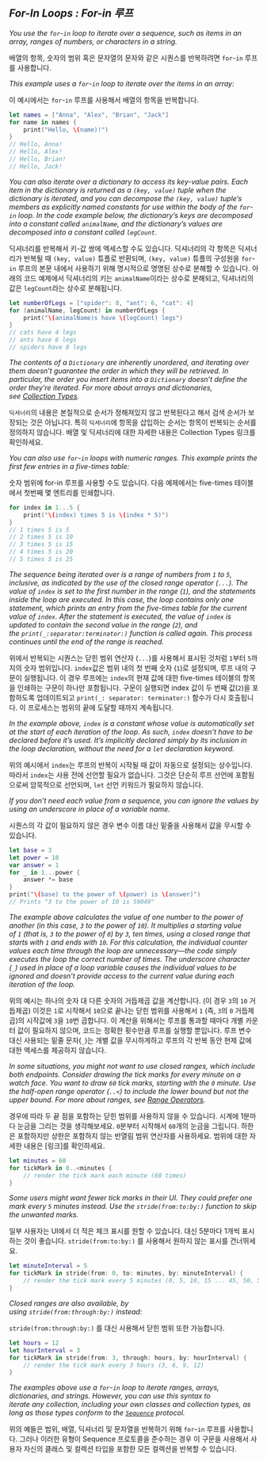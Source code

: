 ## *For-In Loops : For-in 루프*

*You use the `for`-`in` loop to iterate over a sequence, such as items in an array, ranges of numbers, or characters in a string.*

배열의 항목, 숫자의 범위 혹은 문자열의 문자와 같은 시퀀스를 반복하려면 `for`-`in` 루프를 사용합니다.

*This example uses a `for`-`in` loop to iterate over the items in an array:*

이 예시에서는 `for`-`in` 루프를 사용해서 배열의 항목을 반복합니다.

```swift
let names = ["Anna", "Alex", "Brian", "Jack"]
for name in names {
    print("Hello, \(name)!")
}
// Hello, Anna!
// Hello, Alex!
// Hello, Brian!
// Hello, Jack!
```

*You can also iterate over a dictionary to access its key-value pairs. Each item in the dictionary is returned as a `(key, value)` tuple when the dictionary is iterated, and you can decompose the `(key, value)` tuple’s members as explicitly named constants for use within the body of the `for`-`in` loop. In the code example below, the dictionary’s keys are decomposed into a constant called `animalName`, and the dictionary’s values are decomposed into a constant called `legCount`.*

딕셔너리를 반복해서 키-값 쌍에 엑세스할 수도 있습니다. 딕셔너리의 각 항목은 딕셔너리가 반복될 때 `(key, value)` 튜플로 반환되며, `(key, value)` 튜플의 구성원을 `for`-`in` 루프의 본문 내에서 사용하기 위해 명시적으로 명명된 상수로 분해할 수 있습니다. 아래의 코드 예제에서 딕셔너리의 키는 `animalName`이라는 상수로 분해되고, 딕셔너리의 값은 `legCount`라는 상수로 분해됩니다.

```swift
let numberOfLegs = ["spider": 8, "ant": 6, "cat": 4]
for (animalName, legCount) in numberOfLegs {
    print("\(animalName)s have \(legCount) legs")
}
// cats have 4 legs
// ants have 6 legs
// spiders have 8 legs
```

*The contents of a `Dictionary` are inherently unordered, and iterating over them doesn’t guarantee the order in which they will be retrieved. In particular, the order you insert items into a `Dictionary` doesn’t define the order they’re iterated. For more about arrays and dictionaries, see [Collection Types](https://docs.swift.org/swift-book/LanguageGuide/CollectionTypes.html).*

`딕셔너리`의 내용은 본질적으로 순서가 정해져있지 않고 반복된다고 해서 검색 순서가 보장되는 것은 아닙니다. 특히 `딕셔너리`에 항목을 삽입하는 순서는 항목이 반복되는 순서를 정의하지 않습니다. 배열 및 딕셔너리에 대한 자세한 내용은 Collection Types 링크를 확인하세요.

*You can also use `for`-`in` loops with numeric ranges. This example prints the first few entries in a five-times table:*

숫자 범위에 for-in 루프를 사용할 수도 있습니다. 다음 예제에서는 five-times 테이블에서 첫번째 몇 엔트리를 인쇄합니다.

```swift
for index in 1...5 {
    print("\(index) times 5 is \(index * 5)")
}
// 1 times 5 is 5
// 2 times 5 is 10
// 3 times 5 is 15
// 4 times 5 is 20
// 5 times 5 is 25
```

*The sequence being iterated over is a range of numbers from `1` to `5`, inclusive, as indicated by the use of the closed range operator (`...`). The value of `index` is set to the first number in the range (`1`), and the statements inside the loop are executed. In this case, the loop contains only one statement, which prints an entry from the five-times table for the current value of `index`. After the statement is executed, the value of `index` is updated to contain the second value in the range (`2`), and the `print(_:separator:terminator:)` function is called again. This process continues until the end of the range is reached.*

위에서 반복되는 시퀀스는 닫힌 범위 연산자 (`...`)를 사용해서 표시된 것처럼 `1`부터 `5`까지의 숫자 범위입니다. `index`값은 범위 내의 첫 번째 숫자 (`1`)로 설정되며, 루프 내의 구문이 실행됩니다. 이 경우 루프에는 `index`의 현재 값에 대한 five-times 테이블의 항목을 인쇄하는 구문이 하나만 포함됩니다. 구문이 실행되면 index 값이 두 번째 값(`2`)을 포함하도록 업데이트되고 `print(_: separator: terminator:)` 함수가 다시 호출됩니다. 이 프로세스는 범위의 끝에 도달할 때까지 계속됩니다.

*In the example above, `index` is a constant whose value is automatically set at the start of each iteration of the loop. As such, `index` doesn’t have to be declared before it’s used. It’s implicitly declared simply by its inclusion in the loop declaration, without the need for a `let` declaration keyword.*

위의 예시에서 `index`는 루프의 반복이 시작될 때 값이 자동으로 설정되는 상수입니다. 따라서 `index`는 사용 전에 선언할 필요가 없습니다. 그것은 단순히 루프 선언에 포함됨으로써 암묵적으로 선언되며, `let` 선언 키워드가 필요하지 않습니다.

*If you don’t need each value from a sequence, you can ignore the values by using an underscore in place of a variable name.*

시퀀스의 각 값이 필요하지 않은 경우 변수 이름 대신 밑줄을 사용해서 값을 무시할 수 있습니다.

```swift
let base = 3
let power = 10
var answer = 1
for _ in 1...power {
    answer *= base
}
print("\(base) to the power of \(power) is \(answer)")
// Prints "3 to the power of 10 is 59049"
```

*The example above calculates the value of one number to the power of another (in this case, `3` to the power of `10`). It multiplies a starting value of `1` (that is, `3` to the power of `0`) by `3`, ten times, using a closed range that starts with `1` and ends with `10`. For this calculation, the individual counter values each time through the loop are unnecessary—the code simply executes the loop the correct number of times. The underscore character (`_`) used in place of a loop variable causes the individual values to be ignored and doesn’t provide access to the current value during each iteration of the loop.*

위의 예시는 하나의 숫자 대 다른 숫자의 거듭제곱 값을 계산합니다. (이 경우 `3`의 `10` 거듭제곱) 이것은 `1`로 시작해서 `10`으로 끝나는 닫힌 범위를 사용해서 `1` (즉, `3`의 `0` 거듭제곱)의 시작값에 `3`을 `10`번 곱합니다. 이 계산을 위해서는 루프를 통과할 때마다 개별 카운터 값이 필요하지 않으며, 코드는 정확한 횟수만큼 루프를 실행할 뿐입니다. 루프 변수 대신 사용되는 밑줄 문자(`_`)는 개별 값을 무시하게하고 루프의 각 반복 동안 현제 값에 대한 엑세스를 제공하지 않습니다.

*In some situations, you might not want to use closed ranges, which include both endpoints. Consider drawing the tick marks for every minute on a watch face. You want to draw `60` tick marks, starting with the `0` minute. Use the half-open range operator (`..<`) to include the lower bound but not the upper bound. For more about ranges, see [Range Operators](https://docs.swift.org/swift-book/LanguageGuide/BasicOperators.html#ID73).*

경우에 따라 두 끝 점을 포함하는 닫힌 범위를 사용하지 않을 수 있습니다. 시계에 1분마다 눈금을 그리는 것을 생각해보세요. `0`분부터 시작해서 `60`개의 눈금을 그립니다. 하한은 포함하지만 상한은 포함하지 않는 반열림 범위 연산자를 사용하세요. 범위에 대한 자세한 내용은 [링크]를 확인하세요.

```swift
let minutes = 60
for tickMark in 0..<minutes {
    // render the tick mark each minute (60 times)
}
```

*Some users might want fewer tick marks in their UI. They could prefer one mark every `5` minutes instead. Use the `stride(from:to:by:)` function to skip the unwanted marks.*

일부 사용자는 UI에서 더 적은 체크 표시를 원할 수 있습니다. 대신 5분마다 1개씩 표시하는 것이 좋습니다. `stride(from:to:by:)` 를 사용해서 원하지 않는 표시를 건너뛰세요. 

```swift
let minuteInterval = 5
for tickMark in stride(from: 0, to: minutes, by: minuteInterval) {
    // render the tick mark every 5 minutes (0, 5, 10, 15 ... 45, 50, 55)
}
```

*Closed ranges are also available, by using `stride(from:through:by:)` instead:*

`stride(from:through:by:)` 를 대신 사용해서 닫힌 범위 또한 가능합니다. 

```swift
let hours = 12
let hourInterval = 3
for tickMark in stride(from: 3, through: hours, by: hourInterval) {
    // render the tick mark every 3 hours (3, 6, 9, 12)
}
```

*The examples above use a `for`-`in` loop to iterate ranges, arrays, dictionaries, and strings. However, you can use this syntax to iterate any collection, including your own classes and collection types, as long as those types conform to the [`Sequence`](https://developer.apple.com/documentation/swift/sequence) protocol.*

위의 예들은 범위, 배열, 딕셔너리 및 문자열을 반복하기 위해 `for`-`in` 루프를 사용합니다. 그러나 이러한 유형이 Sequence 프로토콜을 준수하는 경우 이 구문을 사용해서 사용자 자신의 클래스 및 컬렉션 타입을 포함한 모든 컬렉션을 반복할 수 있습니다.
